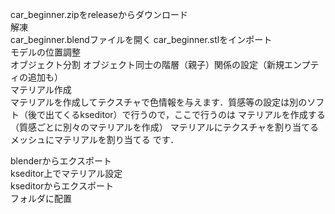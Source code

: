 car_beginner.zipをreleaseからダウンロード  
解凍  
car_beginner.blendファイルを開く
car_beginner.stlをインポート  
モデルの位置調整  
オブジェクト分割
オブジェクト同士の階層（親子）関係の設定（新規エンプティの追加も）  
マテリアル作成  
マテリアルを作成してテクスチャで色情報を与えます．質感等の設定は別のソフト（後で出てくるkseditor）で行うので，ここで行うのは
マテリアルを作成する（質感ごとに別々のマテリアルを作成）
マテリアルにテクスチャを割り当てる
メッシュにマテリアルを割り当てる
です．

blenderからエクスポート  
kseditor上でマテリアル設定  
kseditorからエクスポート  
フォルダに配置  

